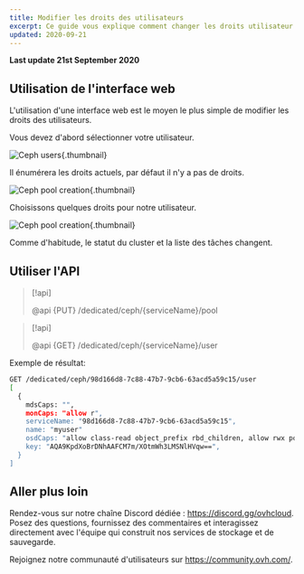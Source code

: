 ```yaml
---
title: Modifier les droits des utilisateurs
excerpt: Ce guide vous explique comment changer les droits utilisateur CEPH sur l'interface Web
updated: 2020-09-21
---
```


**Last update 21st September 2020**


## Utilisation de l'interface web
L'utilisation d'une interface web est le moyen le plus simple de modifier les droits des utilisateurs.

Vous devez d'abord sélectionner votre utilisateur.


![Ceph users](images/change_user_rights_1.png){.thumbnail}

Il énumérera les droits actuels, par défaut il n'y a pas de droits.


![Ceph pool creation](images/change_user_rights_2.png){.thumbnail}

Choisissons quelques droits pour notre utilisateur.


![Ceph pool creation](images/change_user_rights_3.png){.thumbnail}

Comme d'habitude, le statut du cluster et la liste des tâches changent.


## Utiliser l'API

> [!api]
>
> @api {PUT} /dedicated/ceph/{serviceName}/pool
>

> [!api]
>
> @api {GET} /dedicated/ceph/{serviceName}/user
>
Exemple de résultat:


```bash
GET /dedicated/ceph/98d166d8-7c88-47b7-9cb6-63acd5a59c15/user
[
  {
    mdsCaps: "",
    monCaps: "allow r",
    serviceName: "98d166d8-7c88-47b7-9cb6-63acd5a59c15",
    name: "myuser"
    osdCaps: "allow class-read object_prefix rbd_children, allow rwx pool=mypool",
    key: "AQA9KpdXoBrDNhAAFCM7m/XOtmWh3LMSNlHVqw==",
  }
]
```


## Aller plus loin

Rendez-vous sur notre chaîne Discord dédiée : <https://discord.gg/ovhcloud>. Posez des questions, fournissez des commentaires et interagissez directement avec l'équipe qui construit nos services de stockage et de sauvegarde.

Rejoignez notre communauté d'utilisateurs sur <https://community.ovh.com/>.
